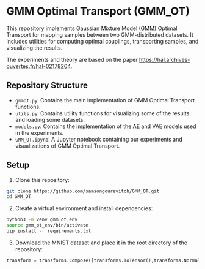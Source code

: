 # GMM Optimal Transport (GMM_OT)

This repository implements Gaussian Mixture Model (GMM) Optimal Transport for mapping samples between two GMM-distributed datasets. It includes utilities for computing optimal couplings, transporting samples, and visualizing the results.

The experiments and theory are based on the paper https://hal.archives-ouvertes.fr/hal-02178204.

## Repository Structure

- `gmmot.py`: Contains the main implementation of GMM Optimal Transport functions.
- `utils.py`: Contains utility functions for visualizing some of the results and loading some datasets.
- `models.py`: Contains the implementation of the AE and VAE models used in the experiments.
- `GMM_OT.ipynb`: A Jupyter notebook containing our experiments and visualizations of GMM Optimal Transport.

## Setup

1. Clone this repository:

```bash
git clone https://github.com/samsongourevitch/GMM_OT.git
cd GMM_OT
```

2. Create a virtual environment and install dependencies:

```bash
python3 -m venv gmm_ot_env
source gmm_ot_env/bin/activate
pip install -r requirements.txt
```

3. Download the MNIST dataset and place it in the root directory of the repository:

```python
transform = transforms.Compose([transforms.ToTensor(),transforms.Normalize((0.5,), (0.5,))])
train_set = MNIST(MNIST_path, train=True, transform=transform, download=True)
``` 

If you run the code again, just set `download=False`.




